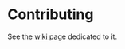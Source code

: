 # Contributing
See the [wiki page](https://github.com/sanandreasonline/sao/wiki/How-to-Contribute) dedicated to it.
